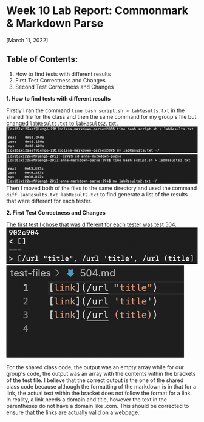 # Week 10 Lab Report: Commonmark & Markdown Parse
[March 11, 2022]

## Table of Contents:
1. How to find tests with different results
2. First Test Correctness and Changes
3. Second Test Correctness and Changes

**1. How to find tests with different results**

Firstly I ran the command `time bash script.sh > labResults.txt` in the shared file for the class and then the same command for my group's file but changed `labResults.txt` to `labResults2.txt`.
![Image](Images5/classResults.png)
![Image](Images5/groupResults.png)
Then I moved both of the files to the same directory and used the command `diff labResults.txt labResult2.txt` to find generate a list of the results that were different for each tester.

**2. First Test Correctness and Changes**

The first test I chose that was different for each tester was test 504.
![Image](Images5/test504.png)
![Image](Images5/test504Code.png)

For the shared class code, the output was an empty array while for our group's code, the output was an array with the contents within the brackets of the test file. I believe that the correct output is the one of the shared class code because although the formatting of the markdown is in that for a link, the actual text within the bracket does not follow the format for a link. In reality, a link needs a domain and title, however the text in the parentheses do not have a domain like .com. This should be corrected to ensure that the links are actually valid on a webpage.
